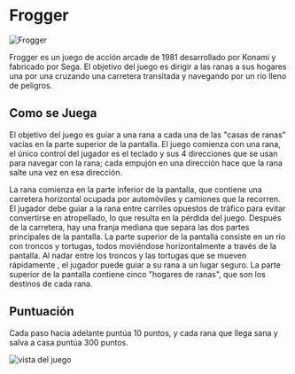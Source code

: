 # Frogger
![Frogger](https://images.crazygames.com/games/frogger/cover-1608649658695.png?auto=format,compress&q=75&cs=strip&ch=DPR&w=1200&h=630&fit=crop)

Frogger es un juego de acción arcade de 1981 desarrollado por Konami y fabricado por Sega. El objetivo del juego es dirigir a las ranas a sus hogares una por una cruzando una carretera 
transitada y navegando por un río lleno de peligros.

## Como se Juega

El objetivo del juego es guiar a una rana a cada una de las "casas de ranas" vacías en la parte superior de la pantalla. 
El juego comienza con una rana, el único control del jugador es el teclado y sus 4 direcciones que se usan para navegar con la rana; 
cada empujón en una dirección hace que la rana salte una vez en esa dirección.

La rana comienza en la parte inferior de la pantalla, que contiene una carretera horizontal ocupada por automóviles y camiones que la 
recorren. El jugador debe guiar a la rana entre carriles opuestos de tráfico para evitar convertirse en atropellado, lo que resulta 
en la pérdida del juego. Después de la carretera, hay una franja mediana que separa las dos partes principales de la pantalla. La 
parte superior de la pantalla consiste en un río con troncos y tortugas, todos moviéndose horizontalmente a través de la 
pantalla. Al nadar entre los troncos y las tortugas que se mueven rápidamente , el jugador puede guiar a su rana 
a un lugar seguro. La parte superior de la pantalla contiene cinco "hogares de ranas", que son los destinos de cada rana. 


## Puntuación

Cada paso hacia adelante puntúa 10 puntos, y cada rana que llega sana y salva a casa puntúa 300 puntos.

![vista del juego](https://fotografias-neox.atresmedia.com/clipping/cmsimages01/2022/05/20/3ACBF9E3-FB75-4648-9132-966093BE0E06/jugar-frogger-minecraft-posible-gracias-popular-youtuber_98.jpg?crop=1280,720,x0,y0&width=1900&height=1069&optimize=high&format=webply)
